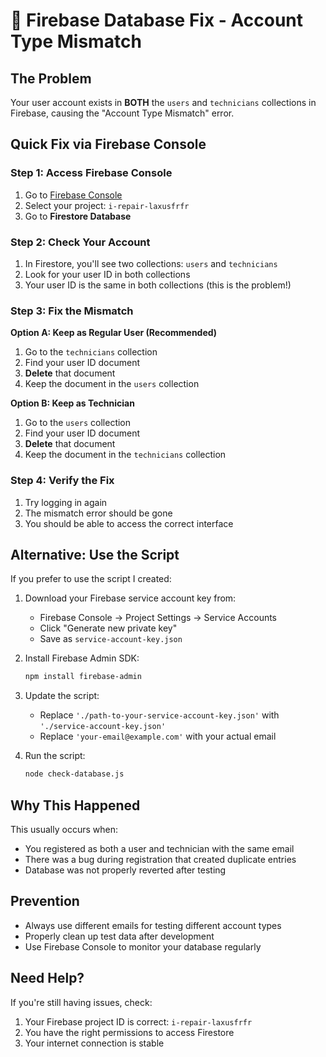 # 🔧 Firebase Database Fix - Account Type Mismatch

## The Problem
Your user account exists in **BOTH** the `users` and `technicians` collections in Firebase, causing the "Account Type Mismatch" error.

## Quick Fix via Firebase Console

### Step 1: Access Firebase Console
1. Go to [Firebase Console](https://console.firebase.google.com/)
2. Select your project: `i-repair-laxusfrfr`
3. Go to **Firestore Database**

### Step 2: Check Your Account
1. In Firestore, you'll see two collections: `users` and `technicians`
2. Look for your user ID in both collections
3. Your user ID is the same in both collections (this is the problem!)

### Step 3: Fix the Mismatch
**Option A: Keep as Regular User (Recommended)**
1. Go to the `technicians` collection
2. Find your user ID document
3. **Delete** that document
4. Keep the document in the `users` collection

**Option B: Keep as Technician**
1. Go to the `users` collection  
2. Find your user ID document
3. **Delete** that document
4. Keep the document in the `technicians` collection

### Step 4: Verify the Fix
1. Try logging in again
2. The mismatch error should be gone
3. You should be able to access the correct interface

## Alternative: Use the Script
If you prefer to use the script I created:

1. Download your Firebase service account key from:
   - Firebase Console → Project Settings → Service Accounts
   - Click "Generate new private key"
   - Save as `service-account-key.json`

2. Install Firebase Admin SDK:
   ```bash
   npm install firebase-admin
   ```

3. Update the script:
   - Replace `'./path-to-your-service-account-key.json'` with `'./service-account-key.json'`
   - Replace `'your-email@example.com'` with your actual email

4. Run the script:
   ```bash
   node check-database.js
   ```

## Why This Happened
This usually occurs when:
- You registered as both a user and technician with the same email
- There was a bug during registration that created duplicate entries
- Database was not properly reverted after testing

## Prevention
- Always use different emails for testing different account types
- Properly clean up test data after development
- Use Firebase Console to monitor your database regularly

## Need Help?
If you're still having issues, check:
1. Your Firebase project ID is correct: `i-repair-laxusfrfr`
2. You have the right permissions to access Firestore
3. Your internet connection is stable


